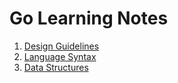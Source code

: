 # Go Learning Notes

1. [Design Guidelines](design_guidelines.md)
1. [Language Syntax](language_syntax.md)
1. [Data Structures](data_structures.md)
